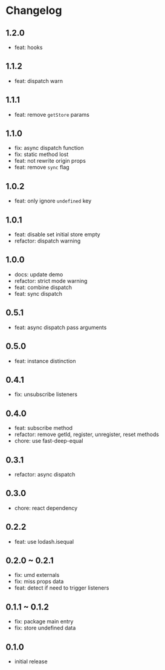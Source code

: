 # Changelog

## 1.2.0

- feat: hooks

## 1.1.2

- feat: dispatch warn

## 1.1.1

- feat: remove `getStore` params

## 1.1.0

- fix: async dispatch function
- fix: static method lost
- feat: not rewrite origin props
- feat: remove `sync` flag

## 1.0.2

- feat: only ignore `undefined` key

## 1.0.1

- feat: disable set initial store empty
- refactor: dispatch warning

## 1.0.0

- docs: update demo
- refactor: strict mode warning
- feat: combine dispatch
- feat: sync dispatch

## 0.5.1

- feat: async dispatch pass arguments

## 0.5.0

- feat: instance distinction

## 0.4.1

- fix: unsubscribe listeners

## 0.4.0

- feat: subscribe method
- refactor: remove getId, register, unregister, reset methods
- chore: use fast-deep-equal

## 0.3.1

- refactor: async dispatch

## 0.3.0

- chore: react dependency

## 0.2.2

- feat: use lodash.isequal

## 0.2.0 ~ 0.2.1

- fix: umd externals
- fix: miss props data
- feat: detect if need to trigger listeners

## 0.1.1 ~ 0.1.2

- fix: package main entry
- fix: store undefined data

## 0.1.0

- initial release
